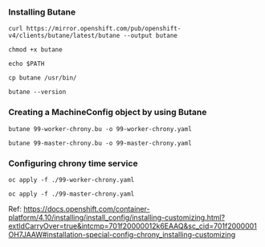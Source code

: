 ### Installing Butane
```
curl https://mirror.openshift.com/pub/openshift-v4/clients/butane/latest/butane --output butane

chmod +x butane

echo $PATH

cp butane /usr/bin/

butane --version
```

### Creating a MachineConfig object by using Butane
```
butane 99-worker-chrony.bu -o 99-worker-chrony.yaml

butane 99-master-chrony.bu -o 99-master-chrony.yaml
```

### Configuring chrony time service
```
oc apply -f ./99-worker-chrony.yaml

oc apply -f ./99-master-chrony.yaml
```

Ref: https://docs.openshift.com/container-platform/4.10/installing/install_config/installing-customizing.html?extIdCarryOver=true&intcmp=701f20000012k6EAAQ&sc_cid=701f2000001OH7JAAW#installation-special-config-chrony_installing-customizing
